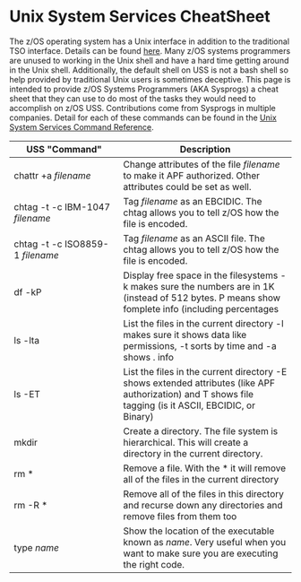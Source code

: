 # Unix System Services CheatSheet
The z/OS operating system has a Unix interface in addition to the traditional TSO interface. Details can be found [here](https://en.wikipedia.org/wiki/UNIX_System_Services). Many z/OS systems programmers are unused to working in the Unix shell and have a hard time getting around in the Unix shell. Additionally, the default shell on USS is not a bash shell so help provided by traditional Unix users is sometimes deceptive. This page is intended to provide z/OS Systems Programmers (AKA Sysprogs) a cheat sheet that they can use to do most of the tasks they would need to accomplish on z/OS USS. Contributions come from Sysprogs in multiple companies. Detail for each of these commands can be found in the [Unix System Services Command Reference](https://www-01.ibm.com/servers/resourcelink/svc00100.nsf/pages/zOSV2R3SA232280/$file/bpxa500_v2r3.pdf).



| USS "Command" | Description                                                                                                                                   |
|---------------|-----------------------------------------------------------------------------------------------------------------------------------------------|
|<img width="400"/> chattr +a *filename*| Change attributes of the file *filename* to make it APF authorized. Other attributes could be set as well.|
| chtag -t -c IBM-1047 *filename*| Tag *filename* as an EBCIDIC. The chtag allows you to tell z/OS how the file is encoded.|
| chtag -t -c ISO8859-1 *filename* | Tag *filename* as an ASCII file. The chtag allows you to tell z/OS how the file is encoded.|
| df -kP | Display free space in the filesystems -k makes sure the numbers are in 1K (instead of 512 bytes. P means show fomplete info (including percentages |
| ls -lta | List the files in the current directory -l makes sure it shows data like permissions, -t sorts by time and -a shows . info|
| ls -ET | List the files in the current directory -E shows extended attributes (like APF authorization) and T shows file tagging (is it ASCII, EBCIDIC, or Binary)|
| mkdir | Create a directory. The file system is hierarchical. This will create a directory in the current directory. |
| rm * | Remove a file. With the * it will remove all of the files in the current directory |
| rm -R * | Remove all of the files in this directory and recurse down any directories and remove files from them too|
| type *name* | Show the location of the executable known as *name*. Very useful when you want to make sure you are executing the right code.|
